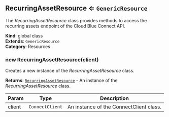 <a name="RecurringAssetResource"></a>

## RecurringAssetResource ⇐ <code>GenericResource</code>
The *RecurringAssetResource* class provides methods to access the recurring
assets endpoint of the Cloud Blue Connect API.

**Kind**: global class  
**Extends**: <code>GenericResource</code>  
**Category**: Resources  
<a name="new_RecurringAssetResource_new"></a>

### new RecurringAssetResource(client)
Creates a new instance of the *RecurringAssetResource* class.

**Returns**: [<code>RecurringAssetResource</code>](#RecurringAssetResource) - An instance of the *RecurringAssetResource* class.  

| Param | Type | Description |
| --- | --- | --- |
| client | <code>ConnectClient</code> | An instance of the ConnectClient class. |


